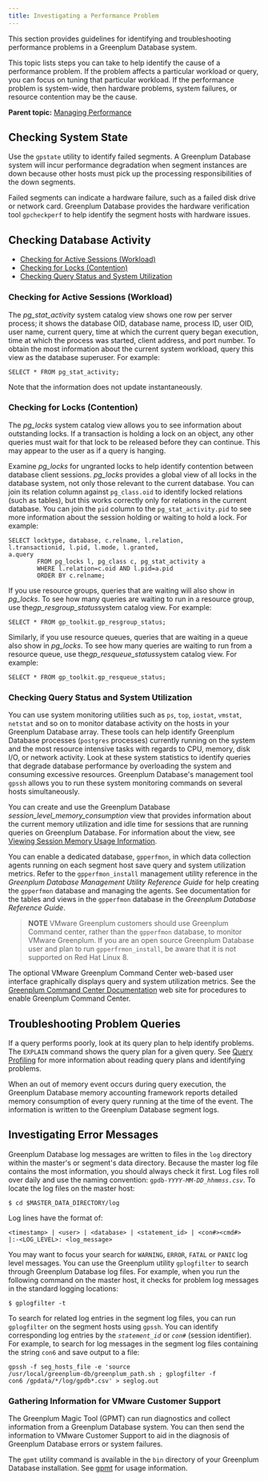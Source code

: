 ```yaml
---
title: Investigating a Performance Problem 
---
```


This section provides guidelines for identifying and troubleshooting performance problems in a Greenplum Database system.

This topic lists steps you can take to help identify the cause of a performance problem. If the problem affects a particular workload or query, you can focus on tuning that particular workload. If the performance problem is system-wide, then hardware problems, system failures, or resource contention may be the cause.

**Parent topic:** [Managing Performance](partV.html)

## <a id="topic2"></a>Checking System State 

Use the `gpstate` utility to identify failed segments. A Greenplum Database system will incur performance degradation when segment instances are down because other hosts must pick up the processing responsibilities of the down segments.

Failed segments can indicate a hardware failure, such as a failed disk drive or network card. Greenplum Database provides the hardware verification tool `gpcheckperf` to help identify the segment hosts with hardware issues.

## <a id="topic3"></a>Checking Database Activity 

-   [Checking for Active Sessions \(Workload\)](#topic4)
-   [Checking for Locks \(Contention\)](#topic5)
-   [Checking Query Status and System Utilization](#topic6)

### <a id="topic4"></a>Checking for Active Sessions \(Workload\) 

The *pg\_stat\_activity* system catalog view shows one row per server process; it shows the database OID, database name, process ID, user OID, user name, current query, time at which the current query began execution, time at which the process was started, client address, and port number. To obtain the most information about the current system workload, query this view as the database superuser. For example:

```
SELECT * FROM pg_stat_activity;

```

Note that the information does not update instantaneously.

### <a id="topic5"></a>Checking for Locks \(Contention\) 

The *pg\_locks* system catalog view allows you to see information about outstanding locks. If a transaction is holding a lock on an object, any other queries must wait for that lock to be released before they can continue. This may appear to the user as if a query is hanging.

Examine *pg\_locks* for ungranted locks to help identify contention between database client sessions. *pg\_locks* provides a global view of all locks in the database system, not only those relevant to the current database. You can join its relation column against `pg_class.oid` to identify locked relations \(such as tables\), but this works correctly only for relations in the current database. You can join the `pid` column to the `pg_stat_activity.pid` to see more information about the session holding or waiting to hold a lock. For example:

```
SELECT locktype, database, c.relname, l.relation, 
l.transactionid, l.pid, l.mode, l.granted, 
a.query 
        FROM pg_locks l, pg_class c, pg_stat_activity a 
        WHERE l.relation=c.oid AND l.pid=a.pid
        ORDER BY c.relname;

```

If you use resource groups, queries that are waiting will also show in *pg\_locks*. To see how many queries are waiting to run in a resource group, use the*gp\_resgroup\_status*system catalog view. For example:

```
SELECT * FROM gp_toolkit.gp_resgroup_status;

```

Similarly, if you use resource queues, queries that are waiting in a queue also show in *pg\_locks*. To see how many queries are waiting to run from a resource queue, use the*gp\_resqueue\_status*system catalog view. For example:

```
SELECT * FROM gp_toolkit.gp_resqueue_status;

```

### <a id="topic6"></a>Checking Query Status and System Utilization 

You can use system monitoring utilities such as `ps`, `top`, `iostat`, `vmstat`, `netstat` and so on to monitor database activity on the hosts in your Greenplum Database array. These tools can help identify Greenplum Database processes \(`postgres` processes\) currently running on the system and the most resource intensive tasks with regards to CPU, memory, disk I/O, or network activity. Look at these system statistics to identify queries that degrade database performance by overloading the system and consuming excessive resources. Greenplum Database's management tool `gpssh` allows you to run these system monitoring commands on several hosts simultaneously.

You can create and use the Greenplum Database *session\_level\_memory\_consumption* view that provides information about the current memory utilization and idle time for sessions that are running queries on Greenplum Database. For information about the view, see [Viewing Session Memory Usage Information](managing/monitor.html).

You can enable a dedicated database, `gpperfmon`, in which data collection agents running on each segment host save query and system utilization metrics. Refer to the `gpperfmon_install` management utility reference in the _Greenplum Database Management Utility Reference Guide_ for help creating the `gpperfmon` database and managing the agents. See documentation for the tables and views in the `gpperfmon` database in the _Greenplum Database Reference Guide_.

>**NOTE**
>VMware Greenplum customers should use Greenplum Command center, rather than the `gpperfmon` database, to monitor VMware Greenplum. If you are an open source Greenplum Database user and plan to run `gpperfrmon_install`, be aware that it is not supported on Red Hat Linux 8.

The optional VMware Greenplum Command Center web-based user interface graphically displays query and system utilization metrics. See the [Greenplum Command Center Documentation](https://docs.vmware.com/en/VMware-Greenplum-Command-Center/index.html) web site for procedures to enable Greenplum Command Center.

## <a id="topic7"></a>Troubleshooting Problem Queries 

If a query performs poorly, look at its query plan to help identify problems. The `EXPLAIN` command shows the query plan for a given query. See [Query Profiling](query/topics/query-profiling.html) for more information about reading query plans and identifying problems.

When an out of memory event occurs during query execution, the Greenplum Database memory accounting framework reports detailed memory consumption of every query running at the time of the event. The information is written to the Greenplum Database segment logs.

## <a id="topic8"></a>Investigating Error Messages 

Greenplum Database log messages are written to files in the `log` directory within the master's or segment's data directory. Because the master log file contains the most information, you should always check it first. Log files roll over daily and use the naming convention: `gpdb-`*`YYYY`*`-`*`MM`*`-`*`DD_hhmmss.csv`*. To locate the log files on the master host:

```
$ cd $MASTER_DATA_DIRECTORY/log

```

Log lines have the format of:

```
<timestamp> | <user> | <database> | <statement_id> | <con#><cmd#> 
|:-<LOG_LEVEL>: <log_message>

```

You may want to focus your search for `WARNING`, `ERROR`, `FATAL` or `PANIC` log level messages. You can use the Greenplum utility `gplogfilter` to search through Greenplum Database log files. For example, when you run the following command on the master host, it checks for problem log messages in the standard logging locations:

```
$ gplogfilter -t

```

To search for related log entries in the segment log files, you can run `gplogfilter` on the segment hosts using `gpssh`. You can identify corresponding log entries by the *`statement_id`* or *`con`*`#` \(session identifier\). For example, to search for log messages in the segment log files containing the string `con6` and save output to a file:

```
gpssh -f seg_hosts_file -e 'source 
/usr/local/greenplum-db/greenplum_path.sh ; gplogfilter -f 
con6 /gpdata/*/log/gpdb*.csv' > seglog.out

```

### <a id="topic9"></a>Gathering Information for VMware Customer Support 

The Greenplum Magic Tool \(GPMT\) can run diagnostics and collect information from a Greenplum Database system. You can then send the information to VMware Customer Support to aid in the diagnosis of Greenplum Database errors or system failures.

The `gpmt` utility command is available in the `bin` directory of your Greenplum Database installation. See [gpmt](../utility_guide/ref/gpmt.html) for usage information.

